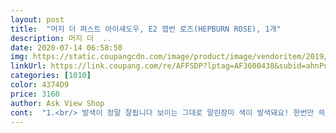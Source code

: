 ```yaml
---
layout: post 
title:  "머지 더 퍼스트 아이섀도우, E2 햅번 로즈(HEPBURN ROSE), 1개" 
description: 머지 더  ..
date: 2020-07-14 06:58:50 
img: https://static.coupangcdn.com/image/product/image/vendoritem/2019/01/29/3406619945/5ccc15f0-f680-4888-a2a3-7dbfbcd03042.jpg 
linkUrl: https://link.coupang.com/re/AFFSDP?lptag=AF3600438&subid=ahnPublicAsk&pageKey=48140322&itemId=170476723&vendorItemId=3406619945&traceid=V0-113-02181ceb3c3811b6 
categories: [1010] 
color: 4374D9 
price: 3160 
author: Ask View Shop 
cont:  "1.<br/> 발색이 정말 잘됩니다 보이는 그대로 말린장미 색이 발색돼요! 한번만 쓱 해도 색감 그대로 나와서 만족스러워요<br/>2.<br/> 음영 메이크업 하기 좋아요 생각보다 더 그윽해보여서 이거 하나만 발라도 눈이 깊고 분위기 있어 보여요.<br/>.<br/>ㅋㅋ 펄 없는 음영 메이크업 섀도우를 찾아 헤맸는데 드디어 인생템 발견했네요.<br/>.<br/>크흡... <br/>.<br/><br/>3.<br/> 질감?이 마음에 들어요 부드럽고.<br/>.<br/>뭐라하죠 이걸.<br/>.<br/>전 항상 손이 발색이 잘되서 손가락으로 바르는데 너무 부드럽습니당 그래서 발색도 잘 되는거 같아요!<br/>4.<br/> 가루날림이 없습니다 진짜! 가루날림이 없어요! 화장 딱 하면 맨날 눈 아래에 조금 뭍어잇거나.<br/>.<br/>하는데.<br/>.<br/>이건 전혀 그런게 없어용  에뛰드, 어퓨 등등 집에 있는 아이섀도우들 중에 제일 가루날림이 없습니다<br/>☆구매후기<br/>✔️ 구매날짜 받은날짜  11/29 , 12/1<br/>✔️구입제품  2번 햅번로즈 / 젤아이라이너 5번 로지버건디<br/>✔️발색력  한번만 발라도 잘돼요 무엇보다 엄청 엄청 엄청 부드러워요!!<br/>✔️케이스  깨질염려 없어서 좋다 이니나 삐아, 에뛰드는 가지고 다니면서 다 깨먹었는데 ㅠㅠㅠ<br/>그러나 화사함☆☆☆<br/>긴 후기 읽어주셔서 감사합니당!! 구매하시는데 도움되시길!!! ^^<br/>눈에 발랐을때도 반짝이 날아갈지 모르겠으나<br/>데일리로 이거 하나만 바르고 다니고 있어요!!<br/>많이 진하지않아 데일리로  무난하게<br/>머지에서 아이라이너 립틴트 다성공해서<br/>무쌍이나 유쌍 둘다 베이스로 깔고 음영메컵하기 굿굿<br/>보시면 은은하게 표현되는거 보이시죠? 베이스 하고바름 더 색깔이 잘나와요 ㅎㅎ<br/>부드러운데도 지속력도 거의 오후까지 안날라가네요!!!! )<br/>붉은기 돌면 안어울려서<br/>붉은기 별로 없는 것으로 무펄 사용하는데<br/>붓사용시 가루날림 많음<br/>사용할수있는 섀도우<br/>섀도우가 죽네<br/>손등에 손가락으로 바르고<br/>쉐도우도 같이 구매<br/>어둡고 칙칙한 피부톤... <br/><br/>어쨌든 데일리로 무난하면서도 심심하지않게<br/>얼굴 좀 이뻤음 좋겠다... <br/>.<br/><br/>옷에 슥 닦으니 반짝이 다 날아감ㅋㅋㅋ<br/>이건 두툼하고 안정감 있는 케이스라 걍 파우치에 막 넣고 다녀도 끄떡없네용<br/>제가 지금 화장안한 얼굴에 바른거구요!<br/>좀 쓴티나지만 이제서야 후기를 남깁니다<br/>최근 구매한 화장품 중 가장 마음에 들어요 머지 아이라이너가 게속 인기 상품에 있어서 섀도우도 나왔길래 사봤는데 왜 그렇게 후기가 많은지 알게 됐네요ㅋㅋㅋ<br/>팁!! 머지 아이라이너 중에 말린장미색이 하나있는데 로지 버건디! 그거랑 같이 해주니까 더 예쁩니다)<br/>펄도 사용하고싶어 구매<br/>펄이라기보다 입자고운 반짝이 느낌이며<br/>" 
---
```

